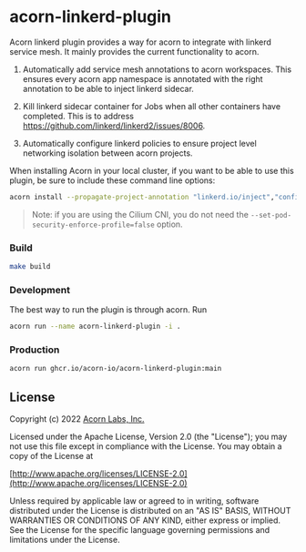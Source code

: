 # acorn-linkerd-plugin

Acorn linkerd plugin provides a way for acorn to integrate with linkerd service mesh. It mainly provides the current functionality to acorn.

1. Automatically add service mesh annotations to acorn workspaces. This ensures every acorn app namespace is annotated with the right annotation to be able to inject linkerd sidecar.

2. Kill linkerd sidecar container for Jobs when all other containers have completed. This is to address https://github.com/linkerd/linkerd2/issues/8006.

3. Automatically configure linkerd policies to ensure project level networking isolation between acorn projects.

When installing Acorn in your local cluster, if you want to be able to use this plugin, be sure to include these command line options:

```bash
acorn install --propagate-project-annotation "linkerd.io/inject","config.linkerd.io/default-inbound-policy" --set-pod-security-enforce-profile=false
```

> Note: if you are using the Cilium CNI, you do not need the `--set-pod-security-enforce-profile=false` option.

### Build

```bash
make build
```

### Development

The best way to run the plugin is through acorn. Run 

```bash
acorn run --name acorn-linkerd-plugin -i .
```

### Production

```bash
acorn run ghcr.io/acorn-io/acorn-linkerd-plugin:main
```

## License
Copyright (c) 2022 [Acorn Labs, Inc.](http://acorn.io)

Licensed under the Apache License, Version 2.0 (the "License");
you may not use this file except in compliance with the License.
You may obtain a copy of the License at

[http://www.apache.org/licenses/LICENSE-2.0](http://www.apache.org/licenses/LICENSE-2.0)

Unless required by applicable law or agreed to in writing, software
distributed under the License is distributed on an "AS IS" BASIS,
WITHOUT WARRANTIES OR CONDITIONS OF ANY KIND, either express or implied.
See the License for the specific language governing permissions and
limitations under the License.